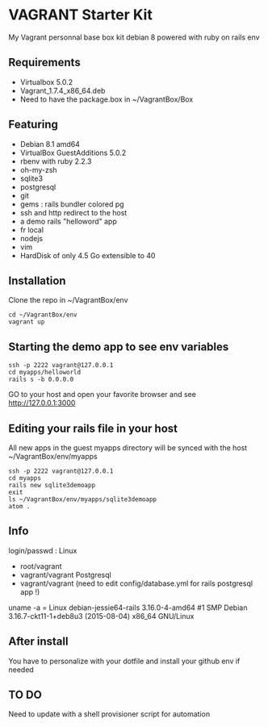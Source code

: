 # VAGRANT Starter Kit
My Vagrant personnal base box kit debian 8 powered with ruby on rails env

## Requirements

- Virtualbox 5.0.2
- Vagrant_1.7.4_x86_64.deb
- Need to have the package.box in ~/VagrantBox/Box

## Featuring

- Debian 8.1 amd64
- VirtualBox GuestAdditions 5.0.2
- rbenv with ruby 2.2.3
- oh-my-zsh
- sqlite3
- postgresql
- git
- gems : rails bundler colored pg
- ssh and http redirect to the host
- a demo rails "helloword" app
- fr local
- nodejs
- vim
- HardDisk of only 4.5 Go extensible to 40

## Installation

Clone the repo in ~/VagrantBox/env
```
cd ~/VagrantBox/env
vagrant up
```

## Starting the demo app to see env variables

```
ssh -p 2222 vagrant@127.0.0.1
cd myapps/helloworld
rails s -b 0.0.0.0
```

GO to your host and open your favorite browser and see http://127.0.0.1:3000

## Editing your rails file in your host

All new apps in the guest myapps directory will be synced with the host ~/VagrantBox/env/myapps

```
ssh -p 2222 vagrant@127.0.0.1
cd myapps
rails new sqlite3demoapp
exit
ls ~/VagrantBox/env/myapps/sqlite3demoapp
atom .
```

## Info

login/passwd :
Linux
 - root/vagrant
 - vagrant/vagrant
Postgresql
 - vagrant/vagrant (need to edit config/database.yml for rails postgresql app !)

uname -a =
 Linux debian-jessie64-rails 3.16.0-4-amd64 #1 SMP Debian 3.16.7-ckt11-1+deb8u3 (2015-08-04) x86_64 GNU/Linux

## After install

You have to personalize with your dotfile and install your github env if needed

## TO DO

Need to update with a shell provisioner script for automation
